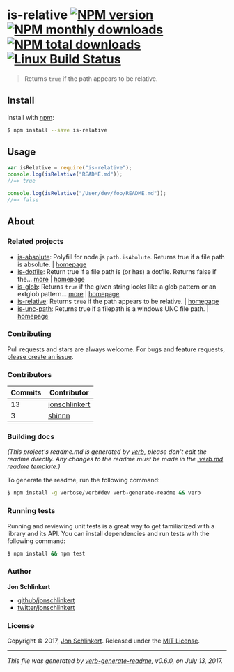 # is-relative [![NPM version](https://img.shields.io/npm/v/is-relative.svg?style=flat)](https://www.npmjs.com/package/is-relative) [![NPM monthly downloads](https://img.shields.io/npm/dm/is-relative.svg?style=flat)](https://npmjs.org/package/is-relative) [![NPM total downloads](https://img.shields.io/npm/dt/is-relative.svg?style=flat)](https://npmjs.org/package/is-relative) [![Linux Build Status](https://img.shields.io/travis/jonschlinkert/is-relative.svg?style=flat&label=Travis)](https://travis-ci.org/jonschlinkert/is-relative)

> Returns `true` if the path appears to be relative.

## Install

Install with [npm](https://www.npmjs.com/):

```sh
$ npm install --save is-relative
```

## Usage

```js
var isRelative = require("is-relative");
console.log(isRelative("README.md"));
//=> true

console.log(isRelative("/User/dev/foo/README.md"));
//=> false
```

## About

### Related projects

- [is-absolute](https://www.npmjs.com/package/is-absolute): Polyfill for node.js
  `path.isAbolute`. Returns true if a file path is absolute. |
  [homepage](https://github.com/jonschlinkert/is-absolute "Polyfill for node.js `path.isAbolute`. Returns true if a file path is absolute.")
- [is-dotfile](https://www.npmjs.com/package/is-dotfile): Return true if a file
  path is (or has) a dotfile. Returns false if the…
  [more](https://github.com/jonschlinkert/is-dotfile) |
  [homepage](https://github.com/jonschlinkert/is-dotfile "Return true if a file path is (or has) a dotfile. Returns false if the path is a dot directory.")
- [is-glob](https://www.npmjs.com/package/is-glob): Returns `true` if the given
  string looks like a glob pattern or an extglob pattern…
  [more](https://github.com/jonschlinkert/is-glob) |
  [homepage](https://github.com/jonschlinkert/is-glob "Returns `true` if the given string looks like a glob pattern or an extglob pattern. This makes it easy to create code that only uses external modules like node-glob when necessary, resulting in much faster code execution and initialization time, and a bet")
- [is-relative](https://www.npmjs.com/package/is-relative): Returns `true` if
  the path appears to be relative. |
  [homepage](https://github.com/jonschlinkert/is-relative "Returns `true` if the path appears to be relative.")
- [is-unc-path](https://www.npmjs.com/package/is-unc-path): Returns true if a
  filepath is a windows UNC file path. |
  [homepage](https://github.com/jonschlinkert/is-unc-path "Returns true if a filepath is a windows UNC file path.")

### Contributing

Pull requests and stars are always welcome. For bugs and feature requests,
[please create an issue](../../issues/new).

### Contributors

| **Commits** | **Contributor**                                   |
| ----------- | ------------------------------------------------- |
| 13          | [jonschlinkert](https://github.com/jonschlinkert) |
| 3           | [shinnn](https://github.com/shinnn)               |

### Building docs

_(This project's readme.md is generated by
[verb](https://github.com/verbose/verb-generate-readme), please don't edit the
readme directly. Any changes to the readme must be made in the
[.verb.md](.verb.md) readme template.)_

To generate the readme, run the following command:

```sh
$ npm install -g verbose/verb#dev verb-generate-readme && verb
```

### Running tests

Running and reviewing unit tests is a great way to get familiarized with a
library and its API. You can install dependencies and run tests with the
following command:

```sh
$ npm install && npm test
```

### Author

**Jon Schlinkert**

- [github/jonschlinkert](https://github.com/jonschlinkert)
- [twitter/jonschlinkert](https://twitter.com/jonschlinkert)

### License

Copyright © 2017, [Jon Schlinkert](https://github.com/jonschlinkert). Released
under the [MIT License](LICENSE).

---

_This file was generated by
[verb-generate-readme](https://github.com/verbose/verb-generate-readme), v0.6.0,
on July 13, 2017._
